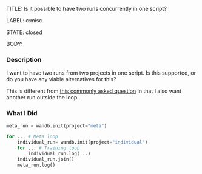 TITLE:
Is it possible to have two runs concurrently in one script?

LABEL:
c:misc

STATE:
closed

BODY:
### Description

I want to have two runs from two projects in one script. Is this supported, or do you have any viable alternatives for this?

This is different from [this commonly asked question](https://docs.wandb.com/library/init#how-do-i-launch-multiple-runs-from-one-script) in that I also want another run outside the loop.

### What I Did

```python
meta_run = wandb.init(project="meta")

for ... # Meta loop
    individual_run= wandb.init(project="individual")
    for ... # Training loop
        individual_run.log(...)
    individual_run.join()
    meta_run.log()
```


